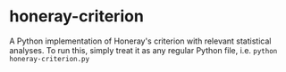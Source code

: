 # honeray-criterion
A Python implementation of Honeray's criterion with relevant statistical analyses. To run this, simply treat it as any regular Python file, i.e. `python honeray-criterion.py`
